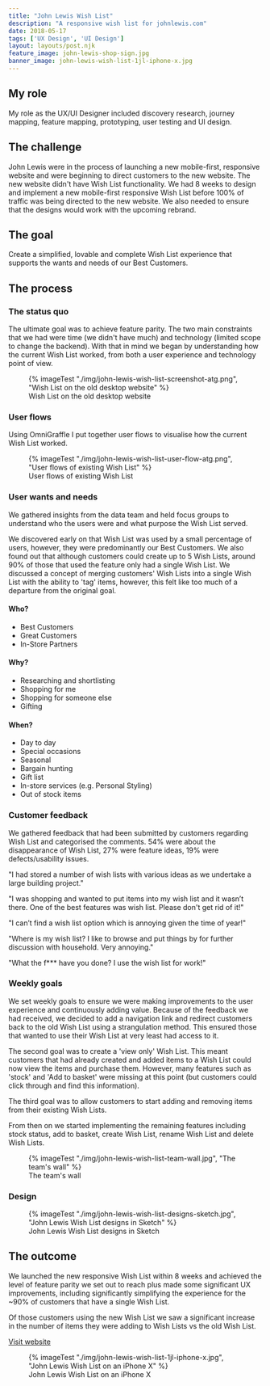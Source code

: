 ```yaml
---
title: "John Lewis Wish List"
description: "A responsive wish list for johnlewis.com"
date: 2018-05-17
tags: ['UX Design', 'UI Design']
layout: layouts/post.njk
feature_image: john-lewis-shop-sign.jpg
banner_image: john-lewis-wish-list-1jl-iphone-x.jpg
---
```

## My role

My role as the UX/UI Designer included discovery research, journey mapping, feature mapping, prototyping, user testing and UI design.

## The challenge

John Lewis were in the process of launching a new mobile-first, responsive website and were beginning to direct customers to the new website. The new website didn't have Wish List functionality. We had 8 weeks to design and implement a new mobile-first responsive Wish List before 100% of traffic was being directed to the new website. We also needed to ensure that the designs would work with the upcoming rebrand.

## The goal

Create a simplified, lovable and complete Wish List experience that supports the wants and needs of our Best Customers.

## The process

### The status quo

The ultimate goal was to achieve feature parity. The two main constraints that we had were time (we didn't have much) and technology (limited scope to change the backend). With that in mind we began by understanding how the current Wish List worked, from both a user experience and technology point of view.

<figure>
{% imageTest "./img/john-lewis-wish-list-screenshot-atg.png", "Wish List on the old desktop website" %}
<figcaption>Wish List on the old desktop website</figcaption>
</figure>

### User flows

Using OmniGraffle I put together user flows to visualise how the current Wish List worked.

<figure>
{% imageTest "./img/john-lewis-wish-list-user-flow-atg.png", "User flows of existing Wish List" %}
<figcaption>User flows of existing Wish List</figcaption>
</figure>

### User wants and needs

We gathered insights from the data team and held focus groups to understand who the users were and what purpose the Wish List served.

We discovered early on that Wish List was used by a small percentage of users, however, they were predominantly our Best Customers. We also found out that although customers could create up to 5 Wish Lists, around 90% of those that used the feature only had a single Wish List. We discussed a concept of merging customers' Wish Lists into a single Wish List with the ability to 'tag' items, however, this felt like too much of a departure from the original goal.

#### Who?
* Best Customers
* Great Customers
* In-Store Partners

#### Why?
* Researching and shortlisting
* Shopping for me
* Shopping for someone else
* Gifting

#### When?
* Day to day
* Special occasions
* Seasonal
* Bargain hunting
* Gift list
* In-store services (e.g. Personal Styling)
* Out of stock items

### Customer feedback

We gathered feedback that had been submitted by customers regarding Wish List and categorised the comments. 54% were about the disappearance of Wish List, 27% were feature ideas, 19% were defects/usability issues.

"I had stored a number of wish lists with various ideas as we undertake a large building project."

"I was shopping and wanted to put items into my wish list and it wasn’t there. One of the best features was wish list. Please don't get rid of it!"

"I can’t find a wish list option which is annoying given the time of year!"

"Where is my wish list? I like to browse and put things by for further discussion with household. Very annoying."

"What the f*** have you done? I use the wish list for work!"

### Weekly goals

We set weekly goals to ensure we were making improvements to the user experience and continuously adding value. Because of the feedback we had received, we decided to add a navigation link and redirect customers back to the old Wish List using a strangulation method. This ensured those that wanted to use their Wish List at very least had access to it.

The second goal was to create a 'view only' Wish List. This meant customers that had already created and added items to a Wish List could now view the items and purchase them. However, many features such as 'stock' and 'Add to basket' were missing at this point (but customers could click through and find this information).

The third goal was to allow customers to start adding and removing items from their existing Wish Lists.

From then on we started implementing the remaining features including stock status, add to basket, create Wish List, rename Wish List and delete Wish Lists.

<figure>
{% imageTest "./img/john-lewis-wish-list-team-wall.jpg", "The team's wall" %}
<figcaption>The team's wall</figcaption>
</figure>

### Design

<figure>
{% imageTest "./img/john-lewis-wish-list-designs-sketch.jpg", "John Lewis Wish List designs in Sketch" %}
<figcaption>John Lewis Wish List designs in Sketch</figcaption>
</figure>

## The outcome

We launched the new responsive Wish List within 8 weeks and achieved the level of feature parity we set out to reach plus made some significant UX improvements, including significantly simplifying the experience for the ~90% of customers that have a single Wish List.

Of those customers using the new Wish List we saw a significant increase in the number of items they were adding to Wish Lists vs the old Wish List.

<a href="//account.johnlewis.com/wish-list">Visit website</a>

<figure>
{% imageTest "./img/john-lewis-wish-list-1jl-iphone-x.jpg", "John Lewis Wish List on an iPhone X" %}
<figcaption>John Lewis Wish List on an iPhone X</figcaption>
</figure>
